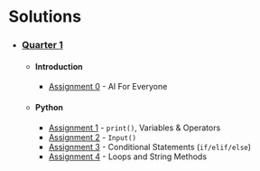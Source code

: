 # Solutions

- ### [Quarter 1](https://github.com/naumanaarif/piaic/tree/main/ai/q1/)

    - #### Introduction
        - [Assignment 0](https://github.com/naumanaarif/piaic/tree/main/ai/q1/assignments/0/) - AI For Everyone
    - #### Python
        - [Assignment 1](https://github.com/naumanaarif/piaic/tree/main/ai/q1/assignments/1.ipynb/) - `print()`, Variables & Operators
        - [Assignment 2](https://github.com/naumanaarif/piaic/tree/main/ai/q1/assignments/2.ipynb/) - `Input()`
        - [Assignment 3](https://github.com/naumanaarif/piaic/tree/main/ai/q1/assignments/3.ipynb/) - Conditional Statements (`if/elif/else`)
        - [Assignment 4](https://github.com/naumanaarif/piaic/tree/main/ai/q1/assignments/4.ipynb/) - Loops and String Methods
        <!-- - [Assignment 5]() -->
        
<!-- - ### [Quarter 2]()
- ### [Quarter 3]()
- ### [Quarter 4]() -->
